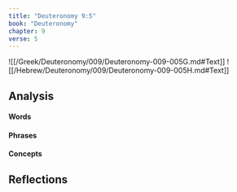 ```yaml
---
title: "Deuteronomy 9:5"
book: "Deuteronomy"
chapter: 9
verse: 5
---
```

![[/Greek/Deuteronomy/009/Deuteronomy-009-005G.md#Text]]
![[/Hebrew/Deuteronomy/009/Deuteronomy-009-005H.md#Text]]

## Analysis

#### Words

#### Phrases

#### Concepts

## Reflections
